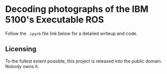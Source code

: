 # Decoding photographs of the IBM 5100's Executable ROS

Follow the `.ipynb` file link below for a detailed writeup and code.

## Licensing

To the fullest extent possible, this project is released into the public domain.
Nobody owns it.
